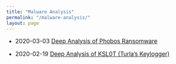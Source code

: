 ```yaml
---
title: "Malware Analysis"
permalink: "/malware-analysis/"
layout: page
---
```


- <p style="font-size:1.1em">2020-03-03 <a href="/malware-analysis/phobos-ransomware">Deep Analysis of Phobos Ransomware</a></p>

- <p style="font-size:1.1em">2020-02-19 <a href="/malware-analysis/ksl0t-keylogger">Deep Analysis of KSL0T (Turla’s Keylogger)</a></p>

